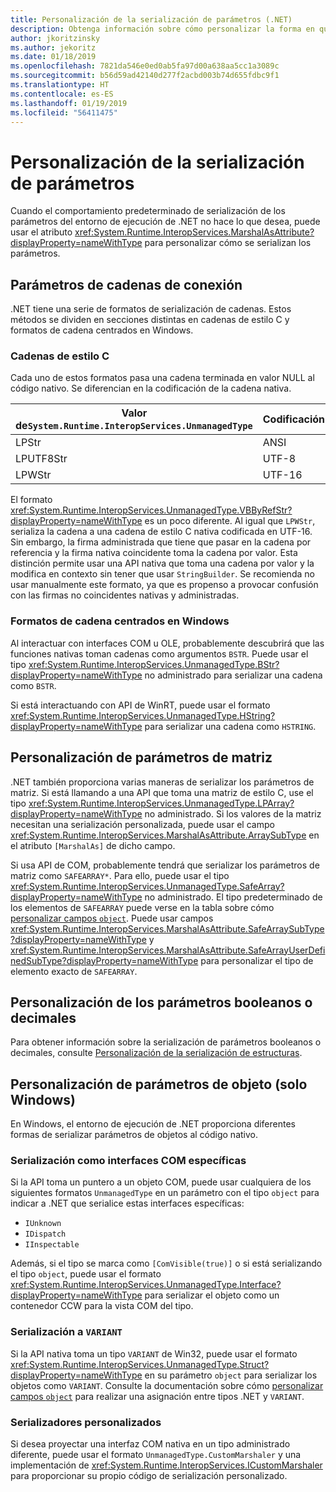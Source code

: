 ```yaml
---
title: Personalización de la serialización de parámetros (.NET)
description: Obtenga información sobre cómo personalizar la forma en que .NET serializa los parámetros de una representación nativa.
author: jkoritzinsky
ms.author: jekoritz
ms.date: 01/18/2019
ms.openlocfilehash: 7821da546e0ed0ab5fa97d00a638aa5cc1a3089c
ms.sourcegitcommit: b56d59ad42140d277f2acbd003b74d655fdbc9f1
ms.translationtype: HT
ms.contentlocale: es-ES
ms.lasthandoff: 01/19/2019
ms.locfileid: "56411475"
---
```

# <a name="customizing-parameter-marshalling"></a>Personalización de la serialización de parámetros

Cuando el comportamiento predeterminado de serialización de los parámetros del entorno de ejecución de .NET no hace lo que desea, puede usar el atributo <xref:System.Runtime.InteropServices.MarshalAsAttribute?displayProperty=nameWithType> para personalizar cómo se serializan los parámetros.

## <a name="customizing-string-parameters"></a>Parámetros de cadenas de conexión

.NET tiene una serie de formatos de serialización de cadenas. Estos métodos se dividen en secciones distintas en cadenas de estilo C y formatos de cadena centrados en Windows.

### <a name="c-style-strings"></a>Cadenas de estilo C

Cada uno de estos formatos pasa una cadena terminada en valor NULL al código nativo. Se diferencian en la codificación de la cadena nativa.

| Valor de`System.Runtime.InteropServices.UnmanagedType`  | Codificación |
|------------------------------------------------------|----------|
| LPStr | ANSI |
| LPUTF8Str | UTF-8 | 
| LPWStr | UTF-16 |

El formato <xref:System.Runtime.InteropServices.UnmanagedType.VBByRefStr?displayProperty=nameWithType> es un poco diferente. Al igual que `LPWStr`, serializa la cadena a una cadena de estilo C nativa codificada en UTF-16. Sin embargo, la firma administrada que tiene que pasar en la cadena por referencia y la firma nativa coincidente toma la cadena por valor. Esta distinción permite usar una API nativa que toma una cadena por valor y la modifica en contexto sin tener que usar `StringBuilder`. Se recomienda no usar manualmente este formato, ya que es propenso a provocar confusión con las firmas no coincidentes nativas y administradas.

### <a name="windows-centric-string-formats"></a>Formatos de cadena centrados en Windows

Al interactuar con interfaces COM u OLE, probablemente descubrirá que las funciones nativas toman cadenas como argumentos `BSTR`. Puede usar el tipo <xref:System.Runtime.InteropServices.UnmanagedType.BStr?displayProperty=nameWithType> no administrado para serializar una cadena como `BSTR`.

Si está interactuando con API de WinRT, puede usar el formato <xref:System.Runtime.InteropServices.UnmanagedType.HString?displayProperty=nameWithType> para serializar una cadena como `HSTRING`.

## <a name="customizing-array-parameters"></a>Personalización de parámetros de matriz

.NET también proporciona varias maneras de serializar los parámetros de matriz. Si está llamando a una API que toma una matriz de estilo C, use el tipo <xref:System.Runtime.InteropServices.UnmanagedType.LPArray?displayProperty=nameWithType> no administrado. Si los valores de la matriz necesitan una serialización personalizada, puede usar el campo <xref:System.Runtime.InteropServices.MarshalAsAttribute.ArraySubType> en el atributo `[MarshalAs]` de dicho campo.

Si usa API de COM, probablemente tendrá que serializar los parámetros de matriz como `SAFEARRAY*`. Para ello, puede usar el tipo <xref:System.Runtime.InteropServices.UnmanagedType.SafeArray?displayProperty=nameWithType> no administrado. El tipo predeterminado de los elementos de `SAFEARRAY` puede verse en la tabla sobre cómo [personalizar campos `object`](./customize-struct-marshalling.md#marshalling-systemobjects). Puede usar campos <xref:System.Runtime.InteropServices.MarshalAsAttribute.SafeArraySubType?displayProperty=nameWithType> y <xref:System.Runtime.InteropServices.MarshalAsAttribute.SafeArrayUserDefinedSubType?displayProperty=nameWithType> para personalizar el tipo de elemento exacto de `SAFEARRAY`.

## <a name="customizing-boolean-or-decimal-parameters"></a>Personalización de los parámetros booleanos o decimales

Para obtener información sobre la serialización de parámetros booleanos o decimales, consulte [Personalización de la serialización de estructuras](customize-struct-marshalling.md).

## <a name="customizing-object-parameters-windows-only"></a>Personalización de parámetros de objeto (solo Windows)

En Windows, el entorno de ejecución de .NET proporciona diferentes formas de serializar parámetros de objetos al código nativo.

### <a name="marshalling-as-specific-com-interfaces"></a>Serialización como interfaces COM específicas

Si la API toma un puntero a un objeto COM, puede usar cualquiera de los siguientes formatos `UnmanagedType` en un parámetro con el tipo `object` para indicar a .NET que serialice estas interfaces específicas:

- `IUnknown`
- `IDispatch`
- `IInspectable`

Además, si el tipo se marca como `[ComVisible(true)]` o si está serializando el tipo `object`, puede usar el formato <xref:System.Runtime.InteropServices.UnmanagedType.Interface?displayProperty=nameWithType> para serializar el objeto como un contenedor CCW para la vista COM del tipo.

### <a name="marshalling-to-a-variant"></a>Serialización a `VARIANT`

Si la API nativa toma un tipo `VARIANT` de Win32, puede usar el formato <xref:System.Runtime.InteropServices.UnmanagedType.Struct?displayProperty=nameWithType> en su parámetro `object` para serializar los objetos como `VARIANT`. Consulte la documentación sobre cómo [personalizar campos `object`](customize-struct-marshalling.md#marshalling-systemobjects) para realizar una asignación entre tipos .NET y `VARIANT`.

### <a name="custom-marshalers"></a>Serializadores personalizados

Si desea proyectar una interfaz COM nativa en un tipo administrado diferente, puede usar el formato `UnmanagedType.CustomMarshaler` y una implementación de <xref:System.Runtime.InteropServices.ICustomMarshaler> para proporcionar su propio código de serialización personalizado.
